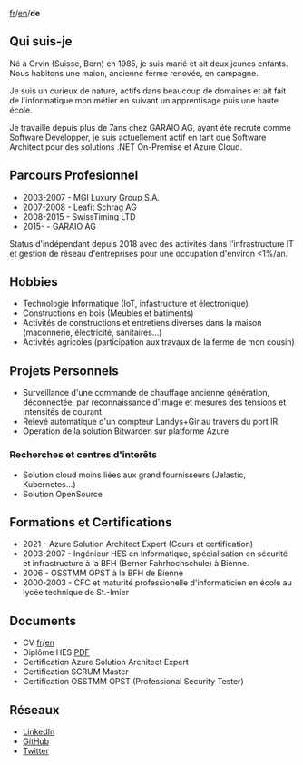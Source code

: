 [fr](README.md)/[en](README.en.md)/__de__

## Qui suis-je

Né à Orvin (Suisse, Bern) en 1985, je suis marié et ait deux jeunes enfants. Nous habitons une maion, ancienne ferme renovée, en campagne.

Je suis un curieux de nature, actifs dans beaucoup de domaines et ait fait de l'informatique mon métier en suivant un apprentisage puis une haute école.

Je travaille depuis plus de 7ans chez GARAIO AG, ayant été recruté comme Software Developper, je suis actuellement actif en tant que Software Architect pour des solutions .NET On-Premise et Azure Cloud.

## Parcours Profesionnel

- 2003-2007 - MGI Luxury Group S.A.
- 2007-2008 - Leafit Schrag AG
- 2008-2015 - SwissTiming LTD
- 2015- - GARAIO AG

Status d'indépendant depuis 2018 avec des activités dans l'infrastructure IT et gestion de réseau d'entreprises pour une occupation d'environ <1%/an.

## Hobbies

- Technologie Informatique (IoT, infastructure et électronique)
- Constructions en bois (Meubles et batiments)
- Activités de constructions et entretiens diverses dans la maison (maconnerie, électricité, sanitaires...)
- Activités agricoles (participation aux travaux de la ferme de mon cousin)

## Projets Personnels

- Surveillance d'une commande de chauffage ancienne génération, déconnectée, par reconnaissance d'image et mesures des tensions et intensités de courant.
- Relevé automatique d'un compteur Landys+Gir au travers du port IR
- Operation de la solution Bitwarden sur platforme Azure

### Recherches et centres d'interêts

- Solution cloud moins liées aux grand fournisseurs (Jelastic, Kubernetes...)
- Solution OpenSource

## Formations et Certifications

- 2021 - Azure Solution Architect Expert (Cours et certification)
- 2003-2007 - Ingénieur HES en Informatique, spécialisation en sécurité et infrastructure à la BFH (Berner Fahrhochschule) à Bienne.
- 2006 - OSSTMM OPST à la BFH de Bienne
- 2000-2003 - CFC et maturité professionelle d'informaticien en école au lycée technique de St.-Imier

## Documents

- CV [fr]()/[en]()
- Diplôme HES [PDF]()
- Certification Azure Solution Architect Expert
- Certification SCRUM Master
- Certification OSSTMM OPST (Professional Security Tester)

## Réseaux

- [LinkedIn](https://www.linkedin.com/in/gautierboder/)
- [GitHub](https://github.com/gboder)
- [Twitter](https://twitter.com/gboder)